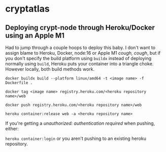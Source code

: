 # cryptatlas

## Deploying crypt-node through Heroku/Docker using an Apple M1

Had to jump through a couple hoops to deploy this baby. I don't want to assign blame to Heroku, Docker, node:16 or Apple M1 _cough, cough_, but if you don't specify the build platform using `buildx` instead of deploying normally using `build`, Heroku puts your container into a triangle choke. However locally, both build methods work.

`docker buildx build --platform linux/amd64 -t <image name> -f Dockerfile .`

`docker tag <image name> registry.heroku.com/<heroku repository name>/web`

`docker push registry.heroku.com/<heroku repository name>/web`

`heroku container:release web -a <heroku repository name>`

If you're getting a _unauthorized: authentication required_ when pushing, either:

`heroku container:login` or you aren't pushing to an existing heroku repository.
